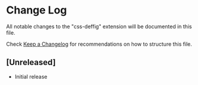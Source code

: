 # Change Log

All notable changes to the "css-deffig" extension will be documented in this file.

Check [Keep a Changelog](http://keepachangelog.com/) for recommendations on how to structure this file.

## [Unreleased]

- Initial release